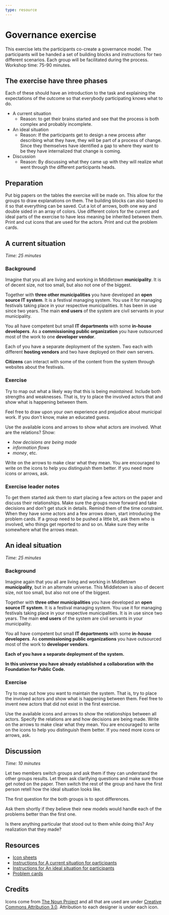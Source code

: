 ```yaml
---
type: resource
---
```


# Governance exercise

This exercise lets the participants co-create a governance model. The participants will be handed a set of building blocks and instructions for two different scenarios. Each group will be facilitated during the process. Workshop time: 75-90 minutes.

## The exercise have three phases

Each of these should have an introduction to the task and explaining the expectations of the outcome so that everybody participating knows what to do.

* A current situation
  * Reason: to get their brains started and see that the process is both complex and probably incomplete.
* An ideal situation
  * Reason: If the participants get to design a new process after describing what they have, they will be part of a process of change. Since they themselves have identified a gap to where they want to be they have internalized that change is coming.
* Discussion
  * Reason: By discussing what they came up with they will realize what went through the different participants heads.

## Preparation

Put big papers on the tables the exercise will be made on. This allow for the groups to draw explanations on them. The building blocks can also taped to it so that everything can be saved. Cut a lot of arrows, both one way and double sided in an array of colors. Use different colors for the current and ideal parts of the exercise to have less meaning be inherited between them. Print and cut icons that are used for the actors. Print and cut the problem cards.

## A current situation

_Time: 25 minutes_

### Background

Imagine that you all are living and working in Middletown **municipality**. It is of decent size, not too small, but also not one of the biggest.

Together with **three other municipalities** you have developed an **open source IT system**. It is a festival managing system. You use it for managing festivals taking place in your respective municipalities. It has been in use since two years. The main **end users** of the system are civil servants in your municipality.

You all have competent but small **IT departments** with some **in-house developers**. As a **commissioning public organization** you have outsourced most of the work to one **developer vendor**.

Each of you have a separate deployment of the system. Two each with different **hosting vendors** and two have deployed on their own servers.

**Citizens** can interact with some of the content from the system through websites about the festivals.

### Exercise

Try to map out what a likely way that this is being _maintained_. Include both strengths and weaknesses. That is, try to place the involved actors that and show what is happening between them.

Feel free to draw upon your own experience and prejudice about municipal work. If you don't know, make an educated guess.

Use the available icons and arrows to show what actors are involved. What are the relations? Show:

* _how decisions are being made_
* _information flows_
* _money_, etc.

Write on the arrows to make clear what they mean. You are encouraged to write on the icons to help you distinguish them better. If you need more icons or arrows, ask.

### Exercise leader notes

To get them started ask them to start placing a few actors on the paper and discuss their relationships. Make sure the groups move forward and take decisions and don't get stuck in details. Remind them of the time constraint. When they have some actors and a few arrows down, start introducing the problem cards. If a group need to be pushed a little bit, ask them who is involved, who things get reported to and so on. Make sure they write somewhere what the arrows mean.

## An ideal situation

_Time: 25 minutes_

### Background

Imagine again that you all are living and working in Middletown **municipality**, but in an alternate universe. This Middletown is also of decent size, not too small, but also not one of the biggest.

Together with **three other municipalities** you have developed an **open source IT system**. It is a festival managing system. You use it for managing festivals taking place in your respective municipalities. It is in use since two years. The main **end users** of the system are civil servants in your municipality.

You all have competent but small **IT departments** with some **in-house developers**. As **commissioning public organizations** you have outsourced most of the work to **developer vendors**.

**Each of you have a separate deployment of the system.**

**In this universe you have already established a collaboration with the Foundation for Public Code.**

### Exercise

Try to map out how you want to maintain the system. That is, try to place the involved actors and show what is happening between them. Feel free to invent new actors that did not exist in the first exercise.

Use the available icons and arrows to show the relationships between all actors. Specify the relations are and how decisions are being made. Write on the arrows to make clear what they mean. You are encouraged to write on the icons to help you distinguish them better. If you need more icons or arrows, ask.

## Discussion

_Time: 10 minutes_

Let two members switch groups and ask them if they can understand the other groups results. Let them ask clarifying questions and make sure those get noted on the paper. Then switch the rest of the group and have the first person retell how the ideal situation looks like.

The first question for the both groups is to spot differences.

Ask them shortly if they believe their new models would handle each of the problems better than the first one.

Is there anything particular that stood out to them while doing this? Any realization that they made?

## Resources

* [Icon sheets](governance-exercise-icons.pdf)
* [Instructions for A current situation for participants](governance-exercise-instructions-1.odt)
* [Instructions for An ideal situation for participants](governance-exercise-instructions-2.odt)
* [Problem cards](governance-exercise-problem-cards.pdf)

## Credits

Icons come from [The Noun Project](https://thenounproject.com/) and all that are used are under [Creative Commons Attribution 3.0](https://creativecommons.org/licenses/by/3.0/us/legalcode). Attribution to each designer is under each icon.
